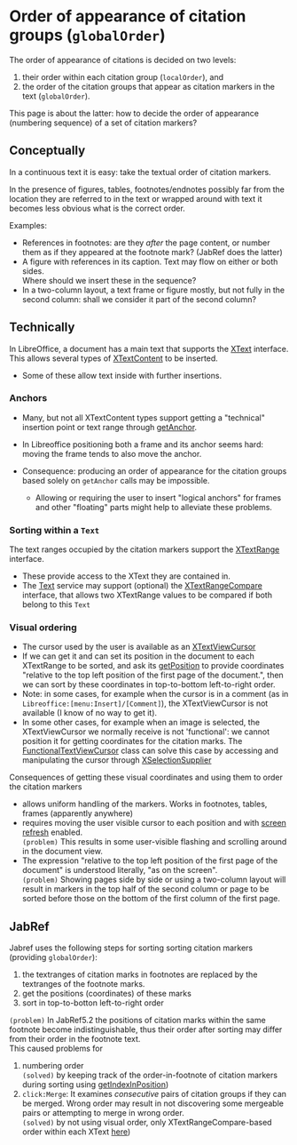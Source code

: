 
# Order of appearance of citation groups (`globalOrder`)

The order of appearance of citations is decided on
two levels:

1. their order within each citation group (`localOrder`), and
2. the order of the citation
groups that appear as citation markers in the text (`globalOrder`).

This page is about the latter: how to decide the order of appearance (numbering sequence) of a set
of citation markers?

## Conceptually

In a continuous text it is easy: take the textual order of citation markers.

In the presence of figures, tables, footnotes/endnotes possibly far from the location they are
referred to in the text or wrapped around with text it becomes less obvious what is the correct
order.

Examples:

- References in footnotes: are they *after* the page content, or number them as if they appeared at
  the footnote mark? (JabRef does the latter)
- A figure with references in its caption. Text may flow on either or both sides.  
  Where should we insert these in the sequence?
- In a two-column layout, a text frame or figure mostly, but not fully in the second column: shall
  we consider it part of the second column?


## Technically


In LibreOffice, a document has a main text that supports the
[XText](https://api.libreoffice.org/docs/idl/ref/interfacecom_1_1sun_1_1star_1_1text_1_1XText.html)
interface.  
This allows several types of
[XTextContent](https://api.libreoffice.org/docs/idl/ref/interfacecom_1_1sun_1_1star_1_1text_1_1XTextContent.html)
to be inserted.

- Some of these allow text inside with further insertions.

### Anchors

- Many, but not all XTextContent types support getting a "technical" insertion point or text range
  through [getAnchor](https://api.libreoffice.org/docs/idl/ref/interfacecom_1_1sun_1_1star_1_1text_1_1XTextContent.html#ae82a8b42f6b2578549b68b4483a877d3).
- In Libreoffice positioning both a frame and its anchor seems hard: moving the frame tends to also
  move the anchor.
- Consequence: producing an order of appearance for the citation groups based solely on `getAnchor`
  calls may be impossible.

  - Allowing or requiring the user to insert "logical anchors" for frames and other "floating" parts
    might help to alleviate these problems.

### Sorting within a `Text`

The text ranges occupied by the citation markers support the
[XTextRange](https://api.libreoffice.org/docs/idl/ref/interfacecom_1_1sun_1_1star_1_1text_1_1XTextRange.html)
interface.

- These provide access to the XText they are contained in.
- The [Text](https://api.libreoffice.org/docs/idl/ref/servicecom_1_1sun_1_1star_1_1text_1_1Text.html) service
may support (optional) the [XTextRangeCompare](https://api.libreoffice.org/docs/idl/ref/interfacecom_1_1sun_1_1star_1_1text_1_1XTextRangeCompare.html)
interface, that allows two XTextRange values to be compared if both belong to this `Text`

### Visual ordering

- The cursor used by the user is available as an
  [XTextViewCursor](https://api.libreoffice.org/docs/idl/ref/interfacecom_1_1sun_1_1star_1_1text_1_1XTextViewCursor.html)
- If we can get it and can set its position in the document to each XTextRange to be sorted, and ask its
  [getPosition](https://api.libreoffice.org/docs/idl/ref/interfacecom_1_1sun_1_1star_1_1text_1_1XTextViewCursor.html#a9b2bafd342ef75b5d504a9313dbb1389)
  to provide coordinates "relative to the top left position of the first page of the document.",
  then we can sort by these coordinates in top-to-bottom left-to-right order.
- Note: in some cases, for example when the cursor is in a comment (as in
  `Libreoffice:[menu:Insert]/[Comment]`), the XTextViewCursor is not available (I know of no way to
  get it).
- In some other cases, for example when an image is selected, the XTextViewCursor we normally receive is not 'functional':
we cannot position it for getting coordinates for the citation marks.
The [FunctionalTextViewCursor](https://github.com/antalk2/jabref/blob/improve-reversibility-rebased-03/src/main/java/org/jabref/model/openoffice/rangesort/FunctionalTextViewCursor.java)
class can solve this case by accessing and manipulating the cursor through [XSelectionSupplier](https://api.libreoffice.org/docs/idl/ref/interfacecom_1_1sun_1_1star_1_1view_1_1XSelectionSupplier.html)

Consequences of getting these visual coordinates and using them to order the citation markers

- allows uniform handling of the markers. Works in footnotes, tables, frames (apparently anywhere)
- requires moving the user visible cursor to each position and with [screen
  refresh](https://github.com/antalk2/jabref/blob/improve-reversibility-rebased-03/src/main/java/org/jabref/model/openoffice/uno/UnoScreenRefresh.java)
  enabled.  
  `(problem)` This results in some user-visible flashing and scrolling around in the document view.
- The expression "relative to the top left position of the first page of the document" is
  understood literally, "as on the screen".  
  `(problem)` Showing pages side by side or using a two-column layout
  will result in markers in the top half of the second column or page to be sorted before those on the bottom
  of the first column of the first page.


## JabRef

Jabref uses the following steps for sorting sorting citation markers (providing `globalOrder`):

1. the textranges of citation marks in footnotes are replaced by the textranges of the footnote
  marks.
2. get the positions (coordinates) of these marks
3. sort in top-to-botton left-to-right order


`(problem)` In JabRef5.2 the positions of citation marks within the same footnote become
indistinguishable, thus their order after sorting may differ from their order in the footnote text.  
This caused problems for

1. numbering order  
  `(solved)` by keeping track of the order-in-footnote of citation markers during sorting using
  [getIndexInPosition](https://github.com/antalk2/jabref/blob/122d5133fa6c7b44245c5ba5600d398775718664/src/main/java/org/jabref/model/openoffice/rangesort/RangeSortable.java#L21))
2. `click:Merge`: It examines *consecutive* pairs of citation groups if they can be merged. Wrong
order may result in not discovering some mergeable pairs or attempting to merge in wrong order.  
`(solved)` by not using visual order, only XTextRangeCompare-based order within each XText
[here](https://github.com/antalk2/jabref/blob/122d5133fa6c7b44245c5ba5600d398775718664/src/main/java/org/jabref/logic/openoffice/action/EditMerge.java#L325))

